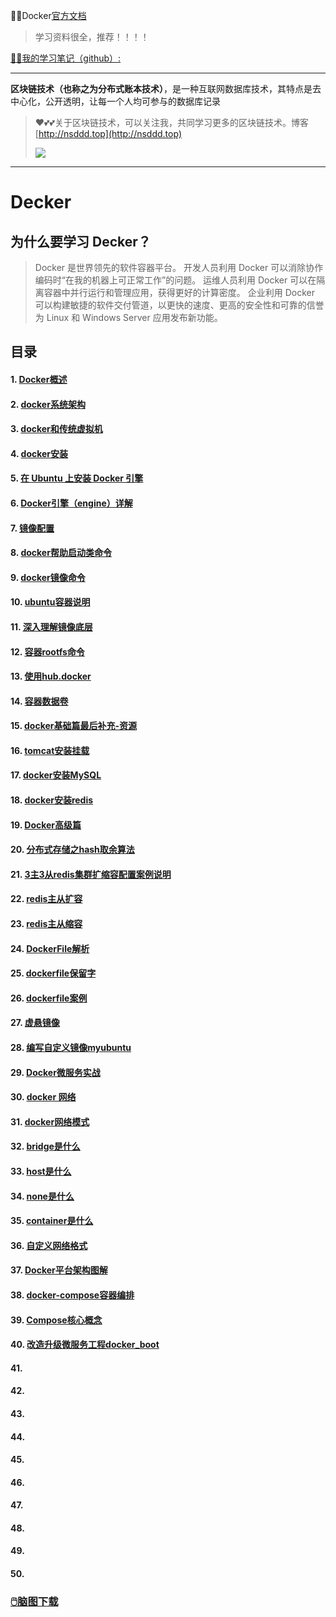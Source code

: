 😶‍🌫️Docker[官方文档](https://dockerdocs.cn/)

>   学习资料很全，推荐！！！！

[😶‍🌫️我的学习笔记（github）:](https://github.com/3293172751/golang-rearn)

---

**区块链技术（也称之为分布式账本技术）**，是一种互联网数据库技术，其特点是去中心化，公开透明，让每一个人均可参与的数据库记录

>   ❤️💕💕关于区块链技术，可以关注我，共同学习更多的区块链技术。博客[http://nsddd.top](http://nsddd.top)
>
>   <a href="https://wakatime.com/@3293172751/projects/hngzsvjxqc?start=2022-03-30&end=2022-04-05" title="我的区块链代码时长"> <img src="https://wakatime.com/badge/user/c445b3c6-a2bc-43a2-a24a-0828a17244b4/project/79cf7f10-4f61-42b7-92a8-dfc71cb99f4c.svg"> </a>

---

# Decker

## 为什么要学习 Decker？

> Docker 是世界领先的软件容器平台。
>开发人员利用 Docker 可以消除协作编码时“在我的机器上可正常工作”的问题。
> 运维人员利用 Docker 可以在隔离容器中并行运行和管理应用，获得更好的计算密度。
>企业利用 Docker 可以构建敏捷的软件交付管道，以更快的速度、更高的安全性和可靠的信誉为 Linux 和 Windows Server 应用发布新功能。

## 目录

#### 1. [Docker概述](1.md)

#### 2. [docker系统架构](2.md)

#### 3. [docker和传统虚拟机](3.md)

#### 4. [docker安装](4.md)

#### 5. [在 Ubuntu 上安装 Docker 引擎](5.md)

#### 6. [Docker引擎（engine）详解](6.md)

#### 7. [镜像配置](7.md)

#### 8. [docker帮助启动类命令](8.md)

#### 9. [docker镜像命令](9.md)

#### 10. [ubuntu容器说明](10.md)

#### 11. [深入理解镜像底层](11.md)

#### 12. [容器rootfs命令](12.md)

#### 13. [使用hub.docker](13.md)

#### 14. [容器数据卷](14.md)

#### 15. [docker基础篇最后补充-资源](15.md)

#### 16. [tomcat安装挂载](16.md)

#### 17. [docker安装MySQL](17.md)

#### 18. [docker安装redis](18.md)

#### 19. [Docker高级篇](19.md)

#### 20. [分布式存储之hash取余算法](20.md)

#### 21. [3主3从redis集群扩缩容配置案例说明](21.md)

#### 22. [redis主从扩容](22.md)

#### 23. [redis主从缩容](23.md)

#### 24. [DockerFile解析](24.md)

#### 25. [dockerfile保留字](25.md)

#### 26. [dockerfile案例](26.md)

#### 27. [虚悬镜像](27.md)

#### 28. [编写自定义镜像myubuntu](28.md)

#### 29. [Docker微服务实战](29.md)

#### 30. [docker 网络](30.md)

#### 31. [docker网络模式](31.md)

#### 32. [bridge是什么](32.md)

#### 33. [host是什么](33.md)

#### 34. [none是什么](34.md)

#### 35. [container是什么](35.md)

#### 36. [自定义网络格式](36.md)

#### 37. [Docker平台架构图解](37.md)

#### 38. [docker-compose容器编排](38.md)

#### 39. [Compose核心概念](39.md)

#### 40. [改造升级微服务工程docker_boot](40.md)

#### 41. [](41.md)

#### 42. [](42.md)

#### 43. [](43.md)

#### 44. [](44.md)

#### 45. [](45.md)

#### 46. [](46.md)

#### 47. [](47.md)

#### 48. [](48.md)

#### 49. [](49.md)

#### 50. [](50.md)

### [ 🖱️脑图下载](脑图笔记)
